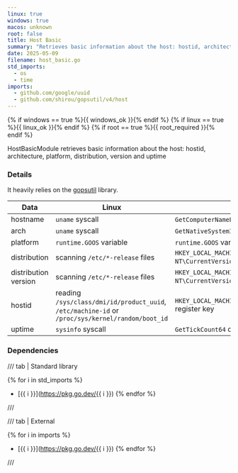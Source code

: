 ```yaml
---
linux: true
windows: true
macos: unknown
root: false
title: Host Basic
summary: "Retrieves basic information about the host: hostid, architecture, platform, distribution, version and uptime"
date: 2025-05-09
filename: host_basic.go
std_imports:
  - os
  - time
imports:
  - github.com/google/uuid
  - github.com/shirou/gopsutil/v4/host
---
```


{% if windows == true %}{{ windows_ok }}{% endif %}
{% if linux == true %}{{ linux_ok }}{% endif %}
{% if root == true %}{{ root_required }}{% endif %}

HostBasicModule retrieves basic information about the host: hostid, architecture, platform, distribution, version and uptime

### Details


It heavily relies on the [gopsutil](https://github.com/shirou/gopsutil/) library.

 | Data                 | Linux                           | Windows                    |
 |----------------------|---------------------------------|----------------------------|
 | hostname             | `uname` syscall                 | `GetComputerNameExW` call  |
 | arch                 | `uname` syscall                 | `GetNativeSystemInfo` call |
 | platform             | `runtime.GOOS` variable         | `runtime.GOOS` variable    |
 | distribution         | scanning `/etc/*-release` files | `HKEY_LOCAL_MACHINE\SOFTWARE\Microsoft\Windows NT\CurrentVersion*` register keys |
 | distribution version | scanning `/etc/*-release` files | `HKEY_LOCAL_MACHINE\SOFTWARE\Microsoft\Windows NT\CurrentVersion*` register keys |
 | hostid               | reading `/sys/class/dmi/id/product_uuid`, `/etc/machine-id` or `/proc/sys/kernel/random/boot_id` | `HKEY_LOCAL_MACHINE\SOFTWARE\Microsoft\Cryptography\MachineGuid` register key |
 | uptime               | `sysinfo` syscall               | `GetTickCount64` call      |

### Dependencies

/// tab | Standard library

{% for i in std_imports %}
- [{{ i }}](https://pkg.go.dev/{{ i }})
{% endfor %}

///

/// tab | External

{% for i in imports %}
- [{{ i }}](https://pkg.go.dev/{{ i }})
{% endfor %}

///
